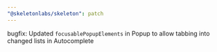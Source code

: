 ```yaml
---
"@skeletonlabs/skeleton": patch
---
```


bugfix: Updated `focusablePopupElements` in Popup to allow tabbing into changed lists in Autocomplete
